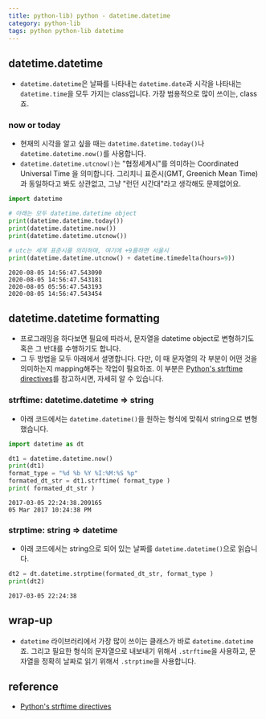 ```yaml
---
title: python-lib) python - datetime.datetime
category: python-lib
tags: python python-lib datetime
---
```


## datetime.datetime

- `datetime.datetime`은 날짜를 나타내는 `datetime.date`과 시각을 나타내는 `datetime.time`을 모두 가지는 class입니다. 가장 범용적으로 많이 쓰이는, class죠.

### now or today

- 현재의 시각을 알고 싶을 때는 `datetime.datetime.today()`나 `datetime.datetime.now()`를 사용합니다.
- `datetime.datetime.utcnow()`는 "협정세계시"를 의미하는 Coordinated Universal Time 을 의미합니다. 그리치니 표준시(GMT, Greenich Mean Time)과 동일하다고 봐도 상관없고, 그냥 "런던 시간대"라고 생각해도 문제없어요.

```python
import datetime

# 아래는 모두 datetime.datetime object
print(datetime.datetime.today())
print(datetime.datetime.now())
print(datetime.datetime.utcnow())

# utc는 세계 표준시를 의미하며, 여기에 +9를하면 서울시
print(datetime.datetime.utcnow() + datetime.timedelta(hours=9))
```

```plaintext
2020-08-05 14:56:47.543090
2020-08-05 14:56:47.543181
2020-08-05 05:56:47.543193
2020-08-05 14:56:47.543454
```

## datetime.datetime formatting

- 프로그래밍을 하다보면 필요에 따라서, 문자열을 datetime object로 변형하기도 혹은 그 반대를 수행하기도 합니다.
- 그 두 방법을 모두 아래에서 셜명합니다. 다만, 이 때 문자열의 각 부분이 어떤 것을 의미하는지 mapping해주는 작업이 필요하죠. 이 부분은 [Python's strftime directives](https://strftime.org/)를 참고하시면, 자세히 알 수 있습니다.

### strftime: datetime.datetime => string

- 아래 코드에서는 `datetime.datetime()`을 원하는 형식에 맞춰서 string으로 변형했습니다.

```python
import datetime as dt

dt1 = datetime.datetime.now()
print(dt1)
format_type = "%d %b %Y %I:%M:%S %p"
formated_dt_str = dt1.strftime( format_type )
print( formated_dt_str )
```

```plaintext
2017-03-05 22:24:38.209165
05 Mar 2017 10:24:38 PM
```

### strptime: string => datetime

- 아래 코드에서는 string으로 되어 있는 날짜를 `datetime.datetime()`으로 읽습니다.

```python
dt2 = dt.datetime.strptime(formated_dt_str, format_type )
print(dt2)
```

```plaintext
2017-03-05 22:24:38
```

## wrap-up

- `datetime` 라이브러리에서 가장 많이 쓰이는 클래스가 바로 `datetime.datetime`죠. 그리고 필요한 형식의 문자열으로 내보내기 위해서 `.strftime`을 사용하고, 문자열을 정확히 날짜로 읽기 위해서 `.strptime`을 사용합니다.

## reference

- [Python's strftime directives](https://strftime.org/)
